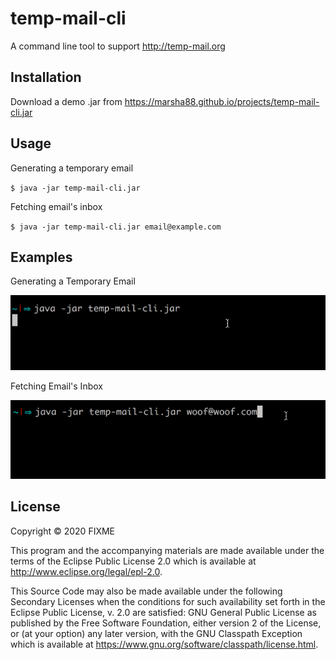 # temp-mail-cli

A command line tool to support http://temp-mail.org

## Installation

Download a demo .jar from https://marsha88.github.io/projects/temp-mail-cli.jar

## Usage

Generating a temporary email

`$ java -jar temp-mail-cli.jar`

Fetching email's inbox

`$ java -jar temp-mail-cli.jar email@example.com`

## Examples

Generating a Temporary Email

![gif of temp email generation](./resources/temp-mail-gen.gif)

Fetching Email's Inbox

![gif of inbox fetching](./resources/temp-mail-inbox.gif)

## License

Copyright © 2020 FIXME

This program and the accompanying materials are made available under the
terms of the Eclipse Public License 2.0 which is available at
http://www.eclipse.org/legal/epl-2.0.

This Source Code may also be made available under the following Secondary
Licenses when the conditions for such availability set forth in the Eclipse
Public License, v. 2.0 are satisfied: GNU General Public License as published by
the Free Software Foundation, either version 2 of the License, or (at your
option) any later version, with the GNU Classpath Exception which is available
at https://www.gnu.org/software/classpath/license.html.
